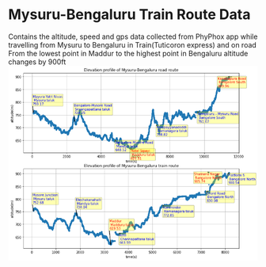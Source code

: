# Mysuru-Bengaluru Train Route Data
Contains the altitude, speed and gps data collected from PhyPhox app while travelling from Mysuru to Bengaluru in Train(Tuticoron express) and on road
From the lowest point in Maddur to the highest point in Bengaluru altitude changes by 900ft ![Mysuru Bengaluru Elevation Profile](mys_bng_elevation.png)
